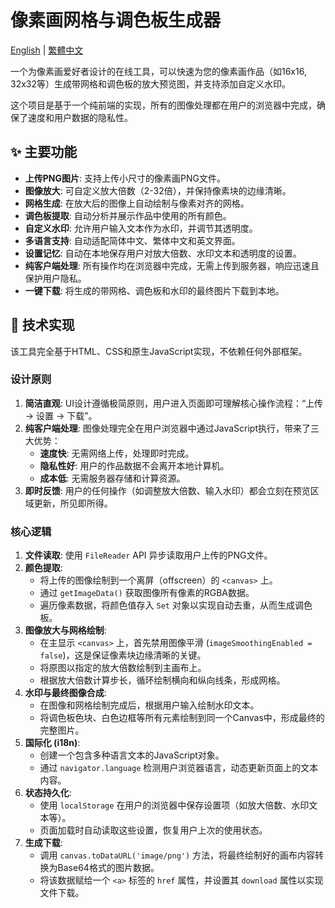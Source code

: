 # 像素画网格与调色板生成器

[English](./README.en.md) | [繁體中文](./README.zh-TW.md)

一个为像素画爱好者设计的在线工具，可以快速为您的像素画作品（如16x16, 32x32等）生成带网格和调色板的放大预览图，并支持添加自定义水印。

这个项目是基于一个纯前端的实现，所有的图像处理都在用户的浏览器中完成，确保了速度和用户数据的隐私性。

## ✨ 主要功能

- **上传PNG图片**: 支持上传小尺寸的像素画PNG文件。
- **图像放大**: 可自定义放大倍数（2-32倍），并保持像素块的边缘清晰。
- **网格生成**: 在放大后的图像上自动绘制与像素对齐的网格。
- **调色板提取**: 自动分析并展示作品中使用的所有颜色。
- **自定义水印**: 允许用户输入文本作为水印，并调节其透明度。
- **多语言支持**: 自动适配简体中文、繁体中文和英文界面。
- **设置记忆**: 自动在本地保存用户对放大倍数、水印文本和透明度的设置。
- **纯客户端处理**: 所有操作均在浏览器中完成，无需上传到服务器，响应迅速且保护用户隐私。
- **一键下载**: 将生成的带网格、调色板和水印的最终图片下载到本地。

## 🚀 技术实现

该工具完全基于HTML、CSS和原生JavaScript实现，不依赖任何外部框架。

### 设计原则
1.  **简洁直观**: UI设计遵循极简原则，用户进入页面即可理解核心操作流程：“上传 -> 设置 -> 下载”。
2.  **纯客户端处理**: 图像处理完全在用户浏览器中通过JavaScript执行，带来了三大优势：
    - **速度快**: 无需网络上传，处理即时完成。
    - **隐私性好**: 用户的作品数据不会离开本地计算机。
    - **成本低**: 无需服务器存储和计算资源。
3.  **即时反馈**: 用户的任何操作（如调整放大倍数、输入水印）都会立刻在预览区域更新，所见即所得。

### 核心逻辑
1.  **文件读取**: 使用 `FileReader` API 异步读取用户上传的PNG文件。
2.  **颜色提取**:
    - 将上传的图像绘制到一个离屏（offscreen）的 `<canvas>` 上。
    - 通过 `getImageData()` 获取图像所有像素的RGBA数据。
    - 遍历像素数据，将颜色值存入 `Set` 对象以实现自动去重，从而生成调色板。
3.  **图像放大与网格绘制**:
    - 在主显示 `<canvas>` 上，首先禁用图像平滑 (`imageSmoothingEnabled = false`)，这是保证像素块边缘清晰的关键。
    - 将原图以指定的放大倍数绘制到主画布上。
    - 根据放大倍数计算步长，循环绘制横向和纵向线条，形成网格。
4.  **水印与最终图像合成**:
    - 在图像和网格绘制完成后，根据用户输入绘制水印文本。
    - 将调色板色块、白色边框等所有元素绘制到同一个Canvas中，形成最终的完整图片。
5.  **国际化 (i18n)**:
    - 创建一个包含多种语言文本的JavaScript对象。
    - 通过 `navigator.language` 检测用户浏览器语言，动态更新页面上的文本内容。
6.  **状态持久化**:
    - 使用 `localStorage` 在用户的浏览器中保存设置项（如放大倍数、水印文本等）。
    - 页面加载时自动读取这些设置，恢复用户上次的使用状态。
7.  **生成下载**:
    - 调用 `canvas.toDataURL('image/png')` 方法，将最终绘制好的画布内容转换为Base64格式的图片数据。
    - 将该数据赋给一个 `<a>` 标签的 `href` 属性，并设置其 `download` 属性以实现文件下载。 